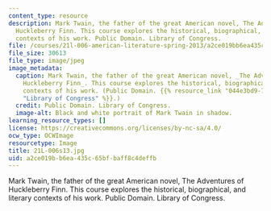 ```yaml
---
content_type: resource
description: Mark Twain, the father of the great American novel, The Adventures of
  Huckleberry Finn. This course explores the historical, biographical, and literary
  contexts of his work. Public Domain. Library of Congress.
file: /courses/21l-006-american-literature-spring-2013/a2ce019bb6ea435c65bfbaff8c4deffb_21L-006s13.jpg
file_size: 30613
file_type: image/jpeg
image_metadata:
  caption: Mark Twain, the father of the great American novel, _The Adventures of
    Huckleberry Finn_. This course explores the historical, biographical, and literary
    contexts of his work. (Public Domain. {{% resource_link "044e3bd9-70cd-4f3e-813f-55ad3560f6c3"
    "Library of Congress" %}}.)
  credit: Public Domain. Library of Congress.
  image-alt: Black and white portrait of Mark Twain in shadow.
learning_resource_types: []
license: https://creativecommons.org/licenses/by-nc-sa/4.0/
ocw_type: OCWImage
resourcetype: Image
title: 21L-006s13.jpg
uid: a2ce019b-b6ea-435c-65bf-baff8c4deffb
---
```

Mark Twain, the father of the great American novel, The Adventures of Huckleberry Finn. This course explores the historical, biographical, and literary contexts of his work. Public Domain. Library of Congress.